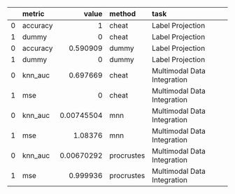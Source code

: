 |    | metric   |      value | method     | task                        |
|---:|:---------|-----------:|:-----------|:----------------------------|
|  0 | accuracy | 1          | cheat      | Label Projection            |
|  1 | dummy    | 0          | cheat      | Label Projection            |
|  0 | accuracy | 0.590909   | dummy      | Label Projection            |
|  1 | dummy    | 0          | dummy      | Label Projection            |
|  0 | knn_auc  | 0.697669   | cheat      | Multimodal Data Integration |
|  1 | mse      | 0          | cheat      | Multimodal Data Integration |
|  0 | knn_auc  | 0.00745504 | mnn        | Multimodal Data Integration |
|  1 | mse      | 1.08376    | mnn        | Multimodal Data Integration |
|  0 | knn_auc  | 0.00670292 | procrustes | Multimodal Data Integration |
|  1 | mse      | 0.999936   | procrustes | Multimodal Data Integration |
